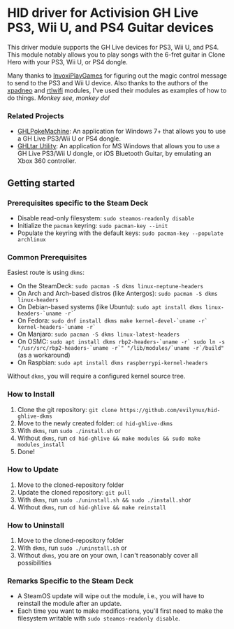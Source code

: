 # HID driver for Activision GH Live PS3, Wii U, and PS4 Guitar devices #

This driver module supports the GH Live devices for PS3, Wii U, and PS4. This module notably allows you to play songs with the 6-fret guitar in Clone Hero with your PS3, Wii U, or PS4 dongle.

Many thanks to [InvoxiPlayGames](https://github.com/InvoxiPlayGames) for figuring out the magic control message to send to the PS3 and Wii U device. Also thanks to the authors of the [xpadneo](https://github.com/atar-axis/xpadneo) and [rtlwifi](https://github.com/rtlwifi-linux) modules, I've used their modules as examples of how to do things. *Monkey see, monkey do!*

### Related Projects ###
- [GHLPokeMachine](https://github.com/Octave13/GHLPokeMachine): An application for Windows 7+ that allows you to use a GH Live PS3/Wii U or PS4 dongle.
- [GHLtar Utility](https://github.com/ghlre/GHLtarUtility): An application for MS Windows that allows you to use a GH Live PS3/Wii U dongle, or iOS Bluetooth Guitar, by emulating an Xbox 360 controller.

## Getting started ##

### Prerequisites specific to the Steam Deck ###

- Disable read-only filesystem: `sudo steamos-readonly disable`
- Initialize the `pacman` keyring: `sudo pacman-key --init`
- Populate the keyring with the default keys: `sudo pacman-key --populate archlinux`

### Common Prerequisites ###

Easiest route is using `dkms`:

- On the SteamDeck: `sudo pacman -S dkms linux-neptune-headers`
- On Arch and Arch-based distros (like Antergos): `sudo pacman -S dkms linux-headers`
- On Debian-based systems (like Ubuntu): `` sudo apt install dkms linux-headers-`uname -r` ``
- On Fedora: `` sudo dnf install dkms make kernel-devel-`uname -r` kernel-headers-`uname -r` ``
- On Manjaro: `sudo pacman -S dkms linux-latest-headers`
- On OSMC: `` sudo apt install dkms rbp2-headers-`uname -r` sudo ln -s "/usr/src/rbp2-headers-`uname -r`" "/lib/modules/`uname -r`/build" `` (as a workaround)
- On Raspbian: `sudo apt install dkms raspberrypi-kernel-headers`

Without `dkms`, you will require a configured kernel source tree. 

### How to Install ###
1. Clone the git repository: `git clone https://github.com/evilynux/hid-ghlive-dkms`
2. Move to the newly created folder: `cd hid-ghlive-dkms`
3. With `dkms`, run `sudo ./install.sh` or
4. Without `dkms`, run `cd hid-ghlive && make modules && sudo make modules_install`
5. Done!

### How to Update ###
1. Move to the cloned-repository folder
2. Update the cloned repository: `git pull`
3. With `dkms`, run `sudo ./uninstall.sh && sudo ./install.sh`or
4. Without `dkms`, run `cd hid-ghlive && make reinstall`

### How to Uninstall ###
1. Move to the cloned-repository folder
2. With `dkms`, run `sudo ./uninstall.sh` or
3. Without `dkms`, you are on your own, I can't reasonably cover all possibilities

### Remarks Specific to the Steam Deck ###
- A SteamOS update will wipe out the module, i.e., you will have to reinstall the module after an update. 
- Each time you want to make modifications, you'll first need to make the filesystem writable with `sudo steamos-readonly disable`.

